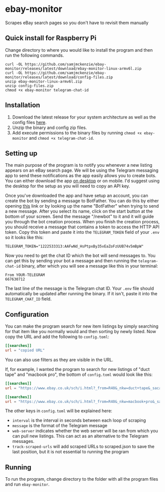 # ebay-monitor
Scrapes eBay search pages so you don't have to revisit them manually

## Quick install for Raspberry Pi
Change directory to where you would like to install the program and then run the following commands.

```shell script
curl -OL https://github.com/samjmckenzie/ebay-monitor/releases/latest/download/ebay-monitor-linux-armv6l.zip
curl -OL https://github.com/samjmckenzie/ebay-monitor/releases/latest/download/config-files.zip
unzip ebay-monitor-linux-armv6l.zip
unzip config-files.zip
chmod +x ebay-monitor telegram-chat-id
```

## Installation
1. Download the latest release for your system architecture as well as the config files [here](https://github.com/samjmckenzie/ebay-monitor/releases).
2. Unzip the binary and config zip files.
3. Add execute permissions to the binary files by running `chmod +x ebay-monitor` and `chmod +x telegram-chat-id`.

## Setting up
The main purpose of the program is to notify you whenever a new listing appears on an eBay search page. We will be using the Telegram messaging app to send these notifications as the app easily allows you to create bots. 
You can either download the app [on desktop](https://desktop.telegram.org/) or on mobile. I'd suggest using the desktop for the setup as you will need to copy an API key.

Once you've downloaded the app and have setup an account, you can create the bot by sending a message to BotFather. You can do this by either opening [this](https://t.me/BotFather) link or by looking up the name "BotFather" when trying to send a new message.
After you select its name, click on the start button at the bottom of your screen. Send the message "/newbot" to it and it will guide you through the bot creation process.
When you finish the creation process, you should receive a message that contains a token to access the HTTP API token. Copy this token and paste it into the `TELEGRAM_TOKEN` field of your `.env` so it looks like this:

```.env
TELEGRAM_TOKEN="1222533313:AAFwNd_HsPtpxBy35vEaZoFzUUB74v5mBpW"
```

Now you need to get the chat ID which the bot will send messages to. You can get this by sending your bot a message and then running the `telegram-chat-id` binary, after which you will see a message like this in your terminal:
```
From YOUR-TELEGRAM
667630712
``` 

The last line of the message is the Telegram chat ID. Your `.env` file should automatically be updated after running the binary. If it isn't, paste it into the `TELEGRAM_CHAT_ID` field.

## Configuration
You can make the program search for new item listings by simply searching for that item like you normally would and then sorting by newly listed.
Now copy the URL and add the following to `config.toml`:
```toml
[[searches]]
url = "copied URL"
```
You can also use filters as they are visible in the URL.

If, for example, I wanted the program to search for new listings of "duct tape" and "macbook pro", the bottom of `config.toml` would look like this:
```toml
[[searches]]
url = "https://www.ebay.co.uk/sch/i.html?_from=R40&_nkw=duct+tape&_sacat=0&_sop=10"

[[searches]]
url = "https://www.ebay.co.uk/sch/i.html?_from=R40&_nkw=macbook+pro&_sacat=0&_sop=10"
```

The other keys in `config.toml` will be explained here:
- `interval` is the interval in seconds between each loop of scraping
- `message` is the format of the Telegram message
- `web-server` indicates whether the web server will be ran from which you can pull new listings. This can act as an alternative to the Telegram messages.
- `track-scraped-urls` will add scraped URLs to scraped.json to save the last position, but it is not essential to running the program

## Running
To run the program, change directory to the folder with all the program files and run `ebay-monitor`. 